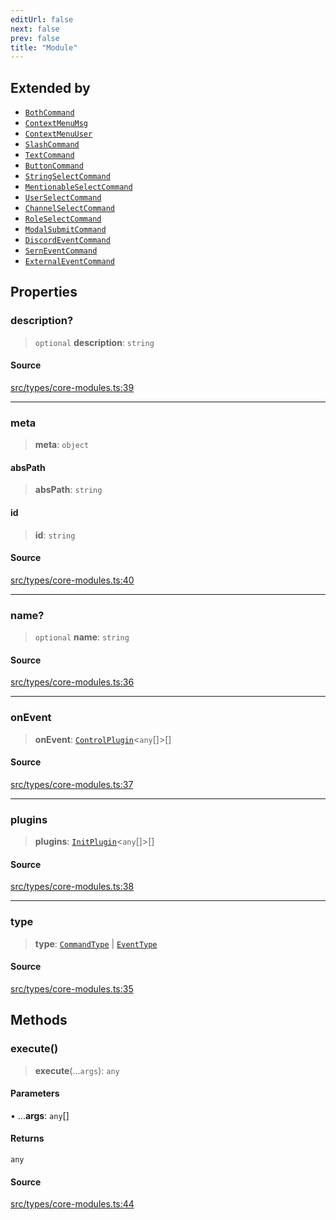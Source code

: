 ```yaml
---
editUrl: false
next: false
prev: false
title: "Module"
---
```


## Extended by

- [`BothCommand`](/v4/api/interfaces/bothcommand/)
- [`ContextMenuMsg`](/v4/api/interfaces/contextmenumsg/)
- [`ContextMenuUser`](/v4/api/interfaces/contextmenuuser/)
- [`SlashCommand`](/v4/api/interfaces/slashcommand/)
- [`TextCommand`](/v4/api/interfaces/textcommand/)
- [`ButtonCommand`](/v4/api/interfaces/buttoncommand/)
- [`StringSelectCommand`](/v4/api/interfaces/stringselectcommand/)
- [`MentionableSelectCommand`](/v4/api/interfaces/mentionableselectcommand/)
- [`UserSelectCommand`](/v4/api/interfaces/userselectcommand/)
- [`ChannelSelectCommand`](/v4/api/interfaces/channelselectcommand/)
- [`RoleSelectCommand`](/v4/api/interfaces/roleselectcommand/)
- [`ModalSubmitCommand`](/v4/api/interfaces/modalsubmitcommand/)
- [`DiscordEventCommand`](/v4/api/interfaces/discordeventcommand/)
- [`SernEventCommand`](/v4/api/interfaces/serneventcommand/)
- [`ExternalEventCommand`](/v4/api/interfaces/externaleventcommand/)

## Properties

### description?

> `optional` **description**: `string`

#### Source

[src/types/core-modules.ts:39](https://github.com/sern-handler/handler/blob/222ecd9b61ad0b94830a2a9444118f01e1b7d6cd/src/types/core-modules.ts#L39)

***

### meta

> **meta**: `object`

#### absPath

> **absPath**: `string`

#### id

> **id**: `string`

#### Source

[src/types/core-modules.ts:40](https://github.com/sern-handler/handler/blob/222ecd9b61ad0b94830a2a9444118f01e1b7d6cd/src/types/core-modules.ts#L40)

***

### name?

> `optional` **name**: `string`

#### Source

[src/types/core-modules.ts:36](https://github.com/sern-handler/handler/blob/222ecd9b61ad0b94830a2a9444118f01e1b7d6cd/src/types/core-modules.ts#L36)

***

### onEvent

> **onEvent**: [`ControlPlugin`](/v4/api/interfaces/controlplugin/)\<`any`[]\>[]

#### Source

[src/types/core-modules.ts:37](https://github.com/sern-handler/handler/blob/222ecd9b61ad0b94830a2a9444118f01e1b7d6cd/src/types/core-modules.ts#L37)

***

### plugins

> **plugins**: [`InitPlugin`](/v4/api/interfaces/initplugin/)\<`any`[]\>[]

#### Source

[src/types/core-modules.ts:38](https://github.com/sern-handler/handler/blob/222ecd9b61ad0b94830a2a9444118f01e1b7d6cd/src/types/core-modules.ts#L38)

***

### type

> **type**: [`CommandType`](/v4/api/enumerations/commandtype/) \| [`EventType`](/v4/api/enumerations/eventtype/)

#### Source

[src/types/core-modules.ts:35](https://github.com/sern-handler/handler/blob/222ecd9b61ad0b94830a2a9444118f01e1b7d6cd/src/types/core-modules.ts#L35)

## Methods

### execute()

> **execute**(...`args`): `any`

#### Parameters

• ...**args**: `any`[]

#### Returns

`any`

#### Source

[src/types/core-modules.ts:44](https://github.com/sern-handler/handler/blob/222ecd9b61ad0b94830a2a9444118f01e1b7d6cd/src/types/core-modules.ts#L44)

